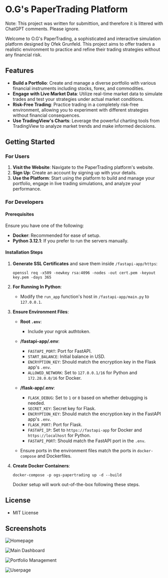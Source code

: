 # O.G's PaperTrading Platform
Note: This project was written for submittion, and therefore it is littered with ChatGPT comments. Please ignore.

Welcome to O.G's PaperTrading, a sophisticated and interactive simulation platform designed by Ofek Grunfeld. This project aims to offer traders a realistic environment to practice and refine their trading strategies without any financial risk.

## Features

- **Build a Portfolio**: Create and manage a diverse portfolio with various financial instruments including stocks, forex, and commodities.
- **Engage with Live Market Data**: Utilize real-time market data to simulate trades and test your strategies under actual market conditions.
- **Risk-Free Trading**: Practice trading in a completely risk-free environment, allowing you to experiment with different strategies without financial consequences.
- **Use TradingView's Charts**: Leverage the powerful charting tools from TradingView to analyze market trends and make informed decisions.

## Getting Started

### For Users

1. **Visit the Website**: Navigate to the PaperTrading platform's website.
2. **Sign Up**: Create an account by signing up with your details.
3. **Use the Platform**: Start using the platform to build and manage your portfolio, engage in live trading simulations, and analyze your performance.

### For Developers

#### Prerequisites

Ensure you have one of the following:
- **Docker**: Recommended for ease of setup.
- **Python 3.12.1**: If you prefer to run the servers manually.

#### Installation Steps

1. **Generate SSL Certificates** and save them inside `/fastapi-app/https`:
   ```shell
   openssl req -x509 -newkey rsa:4096 -nodes -out cert.pem -keyout key.pem -days 365

2. **For Running In Python**:
   - Modify the `run_app` function's host in `/fastapi-app/main.py` to `127.0.0.1`.

3. **Ensure Environment Files**:
   - **Root `.env`**:
     - Include your ngrok authtoken.
   - **/fastapi-app/.env**:
     - `FASTAPI_PORT`: Port for FastAPI.
     - `START_BALANCE`: Initial balance in USD.
     - `ENCRYPTION_KEY`: Should match the encryption key in the Flask app's `.env`.
     - `ALLOWED_NETWORK`: Set to `127.0.0.1/16` for Python and `172.28.0.0/16` for Docker.
   - **/flask-app/.env**:
     - `FLASK_DEBUG`: Set to `1` or `0` based on whether debugging is needed.
     - `SECRET_KEY`: Secret key for Flask.
     - `ENCRYPTION_KEY`: Should match the encryption key in the FastAPI app's `.env`.
     - `FLASK_PORT`: Port for Flask.
     - `FASTAPI_IP`: Set to `https://fastapi-app` for Docker and `https://localhost` for Python.
     - `FASTAPI_PORT`: Should match the FastAPI port in the `.env`.

   - Ensure ports in the environment files match the ports in `docker-compose` and Dockerfiles.

4. **Create Docker Containers**:
   ```shell
   docker-compose -p ogs-papertrading up -d --build
   ```
   Docker setup will work out-of-the-box following these steps.

## License

- MIT License

## Screenshots

![Homepage](https://i.imgur.com/qH6BS4r.png "Homepage")

![Main Dashboard](https://i.imgur.com/30oKELi.png "Dashboard")

![Portfolio Management](https://i.imgur.com/X5EToXF.png "Portfolio")

![Userpage](https://i.imgur.com/gJWCJGQ.png "Userpage")